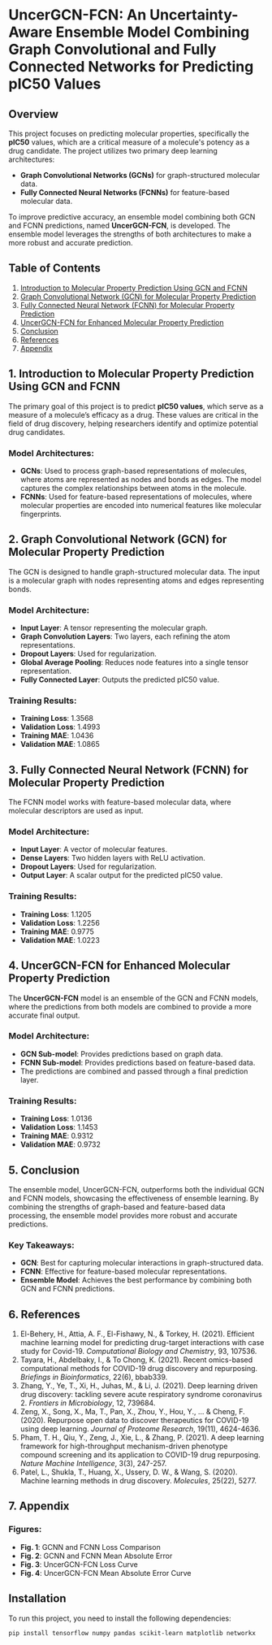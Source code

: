 # UncerGCN-FCN: An Uncertainty-Aware Ensemble Model Combining Graph Convolutional and Fully Connected Networks for Predicting pIC50 Values

## Overview

This project focuses on predicting molecular properties, specifically the **pIC50** values, which are a critical measure of a molecule's potency as a drug candidate. The project utilizes two primary deep learning architectures:
- **Graph Convolutional Networks (GCNs)** for graph-structured molecular data.
- **Fully Connected Neural Networks (FCNNs)** for feature-based molecular data.

To improve predictive accuracy, an ensemble model combining both GCN and FCNN predictions, named **UncerGCN-FCN**, is developed. The ensemble model leverages the strengths of both architectures to make a more robust and accurate prediction.

## Table of Contents
1. [Introduction to Molecular Property Prediction Using GCN and FCNN](#introduction)
2. [Graph Convolutional Network (GCN) for Molecular Property Prediction](#gcn)
3. [Fully Connected Neural Network (FCNN) for Molecular Property Prediction](#fcnn)
4. [UncerGCN-FCN for Enhanced Molecular Property Prediction](#ensemble)
5. [Conclusion](#conclusion)
6. [References](#references)
7. [Appendix](#appendix)

## 1. Introduction to Molecular Property Prediction Using GCN and FCNN

The primary goal of this project is to predict **pIC50 values**, which serve as a measure of a molecule’s efficacy as a drug. These values are critical in the field of drug discovery, helping researchers identify and optimize potential drug candidates.

### Model Architectures:
- **GCNs**: Used to process graph-based representations of molecules, where atoms are represented as nodes and bonds as edges. The model captures the complex relationships between atoms in the molecule.
- **FCNNs**: Used for feature-based representations of molecules, where molecular properties are encoded into numerical features like molecular fingerprints.

## 2. Graph Convolutional Network (GCN) for Molecular Property Prediction

The GCN is designed to handle graph-structured molecular data. The input is a molecular graph with nodes representing atoms and edges representing bonds.

### Model Architecture:
- **Input Layer**: A tensor representing the molecular graph.
- **Graph Convolution Layers**: Two layers, each refining the atom representations.
- **Dropout Layers**: Used for regularization.
- **Global Average Pooling**: Reduces node features into a single tensor representation.
- **Fully Connected Layer**: Outputs the predicted pIC50 value.

### Training Results:
- **Training Loss**: 1.3568
- **Validation Loss**: 1.4993
- **Training MAE**: 1.0436
- **Validation MAE**: 1.0865

## 3. Fully Connected Neural Network (FCNN) for Molecular Property Prediction

The FCNN model works with feature-based molecular data, where molecular descriptors are used as input.

### Model Architecture:
- **Input Layer**: A vector of molecular features.
- **Dense Layers**: Two hidden layers with ReLU activation.
- **Dropout Layers**: Used for regularization.
- **Output Layer**: A scalar output for the predicted pIC50 value.

### Training Results:
- **Training Loss**: 1.1205
- **Validation Loss**: 1.2256
- **Training MAE**: 0.9775
- **Validation MAE**: 1.0223

## 4. UncerGCN-FCN for Enhanced Molecular Property Prediction

The **UncerGCN-FCN** model is an ensemble of the GCN and FCNN models, where the predictions from both models are combined to provide a more accurate final output.

### Model Architecture:
- **GCN Sub-model**: Provides predictions based on graph data.
- **FCNN Sub-model**: Provides predictions based on feature-based data.
- The predictions are combined and passed through a final prediction layer.

### Training Results:
- **Training Loss**: 1.0136
- **Validation Loss**: 1.1453
- **Training MAE**: 0.9312
- **Validation MAE**: 0.9732

## 5. Conclusion

The ensemble model, UncerGCN-FCN, outperforms both the individual GCN and FCNN models, showcasing the effectiveness of ensemble learning. By combining the strengths of graph-based and feature-based data processing, the ensemble model provides more robust and accurate predictions.

### Key Takeaways:
- **GCN**: Best for capturing molecular interactions in graph-structured data.
- **FCNN**: Effective for feature-based molecular representations.
- **Ensemble Model**: Achieves the best performance by combining both GCN and FCNN predictions.

## 6. References

1. El-Behery, H., Attia, A. F., El-Fishawy, N., & Torkey, H. (2021). Efficient machine learning model for predicting drug-target interactions with case study for Covid-19. *Computational Biology and Chemistry*, 93, 107536.
2. Tayara, H., Abdelbaky, I., & To Chong, K. (2021). Recent omics-based computational methods for COVID-19 drug discovery and repurposing. *Briefings in Bioinformatics*, 22(6), bbab339.
3. Zhang, Y., Ye, T., Xi, H., Juhas, M., & Li, J. (2021). Deep learning driven drug discovery: tackling severe acute respiratory syndrome coronavirus 2. *Frontiers in Microbiology*, 12, 739684.
4. Zeng, X., Song, X., Ma, T., Pan, X., Zhou, Y., Hou, Y., ... & Cheng, F. (2020). Repurpose open data to discover therapeutics for COVID-19 using deep learning. *Journal of Proteome Research*, 19(11), 4624-4636.
5. Pham, T. H., Qiu, Y., Zeng, J., Xie, L., & Zhang, P. (2021). A deep learning framework for high-throughput mechanism-driven phenotype compound screening and its application to COVID-19 drug repurposing. *Nature Machine Intelligence*, 3(3), 247-257.
6. Patel, L., Shukla, T., Huang, X., Ussery, D. W., & Wang, S. (2020). Machine learning methods in drug discovery. *Molecules*, 25(22), 5277.

## 7. Appendix

### Figures:
- **Fig. 1**: GCNN and FCNN Loss Comparison
- **Fig. 2**: GCNN and FCNN Mean Absolute Error
- **Fig. 3**: UncerGCN-FCN Loss Curve
- **Fig. 4**: UncerGCN-FCN Mean Absolute Error Curve

## Installation

To run this project, you need to install the following dependencies:

```bash
pip install tensorflow numpy pandas scikit-learn matplotlib networkx
